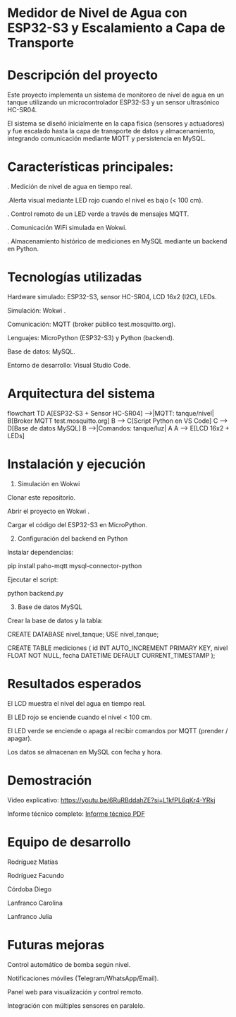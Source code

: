 # Medidor de Nivel de Agua con ESP32-S3 y Escalamiento a Capa de Transporte

 # Descripción del proyecto

Este proyecto implementa un sistema de monitoreo de nivel de agua en un tanque utilizando un microcontrolador ESP32-S3 y un sensor ultrasónico HC-SR04.

El sistema se diseñó inicialmente en la capa física (sensores y actuadores) y fue escalado hasta la capa de transporte de datos y almacenamiento, integrando comunicación mediante MQTT y persistencia en MySQL.

# Características principales:

. Medición de nivel de agua en tiempo real.

 .Alerta visual mediante LED rojo cuando el nivel es bajo (< 100 cm).

. Control remoto de un LED verde a través de mensajes MQTT.

. Comunicación WiFi simulada en Wokwi.

. Almacenamiento histórico de mediciones en MySQL mediante un backend en Python.

# Tecnologías utilizadas

Hardware simulado: ESP32-S3, sensor HC-SR04, LCD 16x2 (I2C), LEDs.

Simulación: Wokwi
.

Comunicación: MQTT (broker público test.mosquitto.org).

Lenguajes: MicroPython (ESP32-S3) y Python (backend).

Base de datos: MySQL.

Entorno de desarrollo: Visual Studio Code.

# Arquitectura del sistema
flowchart TD
    A[ESP32-S3 + Sensor HC-SR04] -->|MQTT: tanque/nivel| B[Broker MQTT test.mosquitto.org]
    B --> C[Script Python en VS Code]
    C --> D[Base de datos MySQL]
    B -->|Comandos: tanque/luz| A
    A --> E[LCD 16x2 + LEDs]

# Instalación y ejecución
1. Simulación en Wokwi

Clonar este repositorio.

Abrir el proyecto en Wokwi
.

Cargar el código del ESP32-S3 en MicroPython.

2. Configuración del backend en Python

Instalar dependencias:

pip install paho-mqtt mysql-connector-python


Ejecutar el script:

python backend.py

3. Base de datos MySQL

Crear la base de datos y la tabla:

CREATE DATABASE nivel_tanque;
USE nivel_tanque;

CREATE TABLE mediciones (
    id INT AUTO_INCREMENT PRIMARY KEY,
    nivel FLOAT NOT NULL,
    fecha DATETIME DEFAULT CURRENT_TIMESTAMP
);

 # Resultados esperados

El LCD muestra el nivel del agua en tiempo real.

El LED rojo se enciende cuando el nivel < 100 cm.

El LED verde se enciende o apaga al recibir comandos por MQTT (prender / apagar).

Los datos se almacenan en MySQL con fecha y hora.

# Demostración

Video explicativo: https://youtu.be/6RuRBddahZE?si=L1kfPL6qKr4-YRkj

Informe técnico completo: [Informe técnico PDF](./documentacion/InformeTecnico.pdf)

# Equipo de desarrollo

Rodríguez Matías

Rodríguez Facundo

Córdoba Diego

Lanfranco Carolina

Lanfranco Julia

 # Futuras mejoras

Control automático de bomba según nivel.

Notificaciones móviles (Telegram/WhatsApp/Email).

Panel web para visualización y control remoto.

Integración con múltiples sensores en paralelo.
